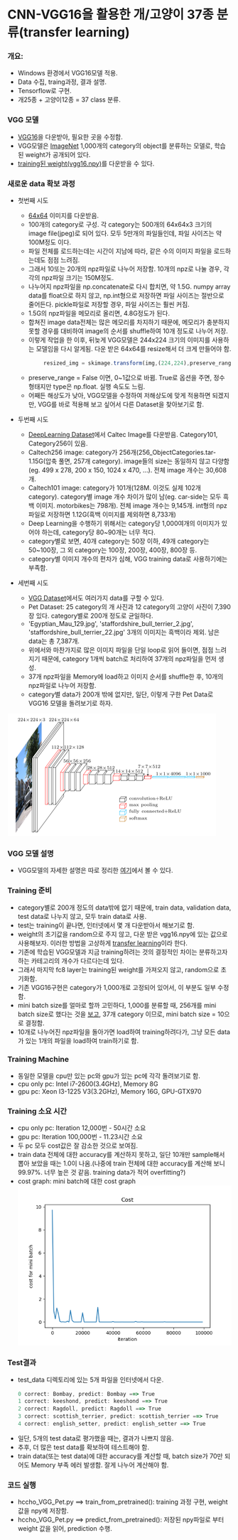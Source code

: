 # CNN-VGG16을 활용한 개/고양이 37종 분류(transfer learning)
### 개요:

 * Windows 환경에서 VGG16모델 적용.
 * Data 수집, traing과정, 결과 설명.
 * Tensorflow로 구현.
 * 개25종 + 고양이12종 = 37 class 분류.



### VGG 모델
 * [VGG16](https://github.com/machrisaa/tensorflow-vgg)을 다운받아, 필요한 곳을 수정함.
 * VGG모델은 [ImageNet](http://www.image-net.org/) 1,000개의 category의 object를 분류하는 모델로, 학습된 weight가 공개되어 있다.
 * [training된 weight(vgg16.npy)]( https://mega.nz/#!YU1FWJrA!O1ywiCS2IiOlUCtCpI6HTJOMrneN-Qdv3ywQP5poecM)를 다운받을 수 있다.


### 새로운 data 확보 과정
 * 첫번째 시도
	+ [64x64](https://github.com/MyHumbleSelf/cnn_assignments/tree/master/assignment3/cs231n/datasets) 이미지를 다운받음.
	+ 100개의 category로 구성. 각 category는 500개의 64x64x3 크기의 image file(jpeg)로 되어 있다. 
	모두 5만개의 파일들인데, 파일 사이즈는 약 100M정도 이다. 
	+ 파일 전체를 로드하는데는 시간이 지남에 따라, 같은 수의 이미지 파일을 로드하는데도 점점 느려짐.
	+ 그래서 10또는 20개의 npz파일로 나누어 저장함. 10개의 npz로 나눌 경우, 각각의 npz파일 크기는 150M정도.
	+ 나누어지 npz파일을 np.concatenate로 다시 합치면, 약 1.5G. numpy array data를 float으로 하지 않고, np.int형으로 저장하면 파일 사이즈는 절반으로 줄어든다. pickle파일로 저장할 경우, 파일 사이즈는 훨씬 커짐.
	+ 1.5G의 npz파일을 메모리로 올리면, 4.8G정도가 된다.
	+ 합쳐진 image data전체는 많은 메모리를 차지하기 때문에, 메모리가 충분하지 못할 경우를 대비하여 image의 순서를 shuffle하여 10개 정도로 나누어 저장.
	+ 이렇게 작업을 한 이후, 뒤늦게 VGG모델은 244x224 크기의 이미지를 사용하는 모델임을 다시 알게됨. 다운 받은 64x64를 resize해서 더 크게 만들어야 함.
	``` js
			resized_img = skimage.transform(img,(224,224),preserve_range = True) 
	```
	+ preserve_range = False 이면, 0~1값으로 바뀜. True로 옵션을 주면, 정수 형태지만 type은 np.float. 실행 속도도 느림.
	+ 어째든 해상도가 낮아, VGG모델을 수정하여 저해상도에 맞게 적용하면 되겠지만, VGG를 바로 적용해 보고 싶어서 다른 Dataset을 찾아보기로 함. 

 * 두번째 시도
	+ [DeepLearning Dataset](http://deeplearning.net/datasets/)에서 Caltec Image를 다운받음. Category101, Category256이 있음.
	+ Caltech256 image: category가 256개(256_ObjectCategories.tar-1.15G(압축 풀면, 257개 category). image들의 size는 동일하지 않고 다양함(eg. 499 x 278, 200 x 150, 1024 x 470, ...). 전체 image 개수는 30,608개.
	+ Caltech101 image: category가 101개(128M. 이것도 실제 102개 category). category별 image 개수 차이가 많이 남(eg. car-side는 모두 흑백 이미지. motorbikes는 798개). 전체 image 개수는 9,145개. int형의 npz 파일로 저장하면 1.12G(흑백 이미지를 제외하면 8,733개)
	+ Deep Learning을 수행하기 위해서는 category당 1,000여개의 이미지가 있어야 하는데, category당 80~90개는 너무 적다.
	+ category별로 보면, 40개 category는 50장 이하, 49개 category는 50~100장, 그 외 category는 100장, 200장, 400장, 800장 등. 
	+ category별 이미지 개수의 편차가 심해, VGG training data로 사용하기에는 부족함.
	
 * 세번째 시도
	+ [VGG Dataset](http://www.robots.ox.ac.uk/~vgg/data/)에서도 여러가지 data를 구할 수 있다.
	+ Pet Dataset: 25 category의 개 사진과 12 category의 고양이 사진이 7,390장 있다. category별로 200개 정도로 균일하다. 
	+ 'Egyptian_Mau_129.jpg', 'staffordshire_bull_terrier_2.jpg', 'staffordshire_bull_terrier_22.jpg' 3개의 이미지는 흑백이라 제외. 남은 data는 총 7,387개.
	+ 위에서와 마찬가지로 많은 이미지 파일을 단일 loop로 읽어 들이면, 점점 느려지기 때문에, category 1개씩 batch로 처리하여 37개의 npz파일을 먼저 생성.
	+ 37개 npz파일을 Memory에 load하고 이미지 순서를 shuffle한 후, 10개의 npz파일로 나누어 저장함. 
	+ category별 data가 200개 밖에 없지만, 일단, 이렇게 구한 Pet Data로 VGG16 모델을 돌려보기로 하자.

![VGG](./vgg16.png)	
### VGG 모델 설명
 * VGG모델의 자세한 설명은 따로 정리한 [여기](https://drive.google.com/open?id=1jhQejNuZLCRvWQrWhwxaR1qO1CTp-gcn)에서 볼 수 있다.


### Training 준비
 * category별로 200개 정도의 data밖에 없기 때문에, train data, validation data, test data로 나누지 않고, 모두 train data로 사용.
 * test는 training이 끝나면, 인터넷에서 몇 개 다운받아서 해보기로 함.
 * weight의 초기값을 random으로 주지 않고, 다운 받은 vgg16.npy에 있는 값으로 사용해보자. 이러한 방법을 고상하게 [transfer learning](http://cs231n.github.io/transfer-learning/)이라 한다.
 * 기존에 학습된 VGG모델과 지금 training하려는 것의 결정적인 차이는 분류하고자 하는 카테고리의 개수가 다르다는데 있다.
 * 그래서 마지막 fc8 layer는 training된 weight를 가져오지 않고, random으로 초기화함.
 * 기존 VGG16구현은 category가 1,000개로 고정되어 있어서, 이 부분도 일부 수정함.
 * mini batch size를 얼마로 할까 고민하다, 1,000를 분류할 때, 256개를 mini batch size로 했다는 것을 [보고](http://cs231n.github.io/optimization-1/), 37개 category 이므로, 
 mini batch size = 10으로 결정함.
 * 10개로 나누어진 npz파일을 돌아가면 load하여 training하려다가, 그냥 모든 data가 있는 1개의 파일을 load하여 train하기로 함.

### Training Machine
 * 동일한 모델을 cpu만 있는 pc와 gpu가 있는 pc에 각각 돌려보기로 함.
 * cpu only pc: Intel i7-2600(3.4GHz), Memory 8G
 * gpu pc: Xeon I3-1225 V3(3.2GHz), Memory 16G, GPU-GTX970


### Training 소요 시간
 * cpu only pc: Iteration 12,000번 - 50시간 소요
 * gpu pc: Iteration 100,000번 - 11.23시간 소요
 * 두 pc 모두 cost값은 잘 감소한 것으로 보여짐.
 * train data 전체에 대한 accuracy를 계산하지 못하고, 일단 10개만 sample해서 뽑아 보았을 때는 1.0이 나옴.(나중에 train 전체에 대한 accuracy를 계산해 보니 99.97%. 너무 높은 것 같음. training data가 적어 overfitting?)
 * cost graph: mini batch에 대한 cost graph
![Cost](./cost.png)	
 

### Test결과
 * test_data 디렉토리에 있는 5개 파일을 인터넷에서 다운.
	``` js
	0 correct: Bombay, predict: Bombay ==> True
	1 correct: keeshond, predict: keeshond ==> True
	2 correct: Ragdoll, predict: Ragdoll ==> True
	3 correct: scottish_terrier, predict: scottish_terrier ==> True
	4 correct: english_setter, predict: english_setter ==> True	
	```
 * 일단, 5개의 test data로 평가했을 때는, 결과가 나쁘지 않음.
 * 추후, 더 많은 test data를 확보하여 테스트해야 함.
 * train data(또는 test data)에 대한 accuracy를 계산할 때, batch size가 70만 되어도 Memory 부족 에러 발생함. 잘게 나누어 계산해야 함.
 
### 코드 실행
 * hccho_VGG_Pet.py ==> train_from_pretrained(): training 과정 구현, weight 값을 npy에 저장함.
 * hccho_VGG_Pet.py ==> predict_from_pretrained(): 저장된 npy파일로 부터 weight 값을 읽어, prediction 수행.
 
 
 
